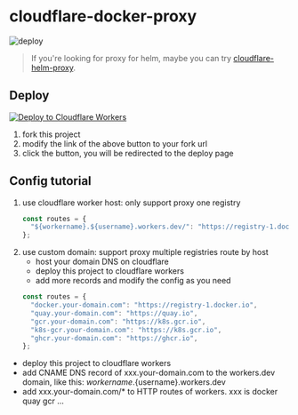 # cloudflare-docker-proxy

![deploy](https://github.com/ciiiii/cloudflare-docker-proxy/actions/workflows/deploy.yaml/badge.svg)

> If you're looking for proxy for helm, maybe you can try [cloudflare-helm-proxy](https://github.com/ciiiii/cloudflare-helm-proxy).

## Deploy
[![Deploy to Cloudflare Workers](https://deploy.workers.cloudflare.com/button)](https://deploy.workers.cloudflare.com/?url=https://github.com/jiamiao442/cloudflare-docker-proxy)

1. fork this project
2. modify the link of the above button to your fork url
3. click the button, you will be redirected to the deploy page

## Config tutorial

1. use cloudflare worker host: only support proxy one registry
   ```javascript
   const routes = {
     "${workername}.${username}.workers.dev/": "https://registry-1.docker.io",
   };
   ```
2. use custom domain: support proxy multiple registries route by host
   - host your domain DNS on cloudflare
   - deploy this project to cloudflare workers
   - add more records and modify the config as you need
   ```javascript
   const routes = {
     "docker.your-domain.com": "https://registry-1.docker.io",
     "quay.your-domain.com": "https://quay.io",
     "gcr.your-domain.com": "https://k8s.gcr.io",
     "k8s-gcr.your-domain.com": "https://k8s.gcr.io",
     "ghcr.your-domain.com": "https://ghcr.io",
   };
   ```
- deploy this project to cloudflare workers
- add CNAME DNS record of xxx.your-domain.com to the workers.dev domain, like this: ${workername}.${username}.workers.dev
- add xxx.your-domain.com/* to HTTP routes of workers. xxx is docker quay gcr ...


